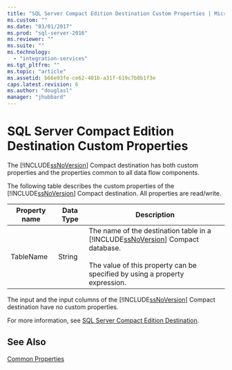 ```yaml
---
title: "SQL Server Compact Edition Destination Custom Properties | Microsoft Docs"
ms.custom: ""
ms.date: "03/01/2017"
ms.prod: "sql-server-2016"
ms.reviewer: ""
ms.suite: ""
ms.technology: 
  - "integration-services"
ms.tgt_pltfrm: ""
ms.topic: "article"
ms.assetid: b66e93fe-ce62-401b-a31f-619c7b8b1f3e
caps.latest.revision: 6
ms.author: "douglasl"
manager: "jhubbard"
---
```

# SQL Server Compact Edition Destination Custom Properties
  The [!INCLUDE[ssNoVersion](../../advanced-analytics/r-services/includes/ssnoversion-md.md)] Compact destination has both custom properties and the properties common to all data flow components.  
  
 The following table describes the custom properties of the [!INCLUDE[ssNoVersion](../../advanced-analytics/r-services/includes/ssnoversion-md.md)] Compact destination. All properties are read/write.  
  
|Property name|Data Type|Description|  
|-------------------|---------------|-----------------|  
|TableName|String|The name of the destination table in a [!INCLUDE[ssNoVersion](../../advanced-analytics/r-services/includes/ssnoversion-md.md)] Compact database.<br /><br /> The value of this property can be specified by using a property expression.|  
  
 The input and the input columns of the [!INCLUDE[ssNoVersion](../../advanced-analytics/r-services/includes/ssnoversion-md.md)] Compact destination have no custom properties.  
  
 For more information, see [SQL Server Compact Edition Destination](../../integration-services/data-flow/sql-server-compact-edition-destination.md).  
  
## See Also  
 [Common Properties](http://msdn.microsoft.com/en-US/library/ms135950(SQL.130).aspx)  
  
  